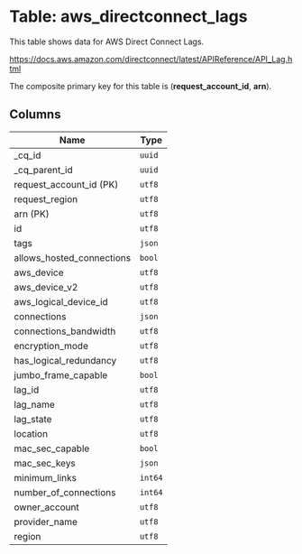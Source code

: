 # Table: aws_directconnect_lags

This table shows data for AWS Direct Connect Lags.

https://docs.aws.amazon.com/directconnect/latest/APIReference/API_Lag.html

The composite primary key for this table is (**request_account_id**, **arn**).

## Columns

| Name          | Type          |
| ------------- | ------------- |
|_cq_id|`uuid`|
|_cq_parent_id|`uuid`|
|request_account_id (PK)|`utf8`|
|request_region|`utf8`|
|arn (PK)|`utf8`|
|id|`utf8`|
|tags|`json`|
|allows_hosted_connections|`bool`|
|aws_device|`utf8`|
|aws_device_v2|`utf8`|
|aws_logical_device_id|`utf8`|
|connections|`json`|
|connections_bandwidth|`utf8`|
|encryption_mode|`utf8`|
|has_logical_redundancy|`utf8`|
|jumbo_frame_capable|`bool`|
|lag_id|`utf8`|
|lag_name|`utf8`|
|lag_state|`utf8`|
|location|`utf8`|
|mac_sec_capable|`bool`|
|mac_sec_keys|`json`|
|minimum_links|`int64`|
|number_of_connections|`int64`|
|owner_account|`utf8`|
|provider_name|`utf8`|
|region|`utf8`|